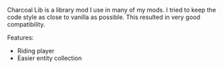 Charcoal Lib is a library mod I use in many of my mods. I tried to keep the code style as close to vanilla as possible. This resulted in very good compatibility.

Features:
- Riding player
- Easier entity collection